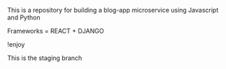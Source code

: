 This is a repository for building a blog-app microservice using Javascript and Python

Frameworks = REACT + DJANGO

!enjoy

This is the staging branch